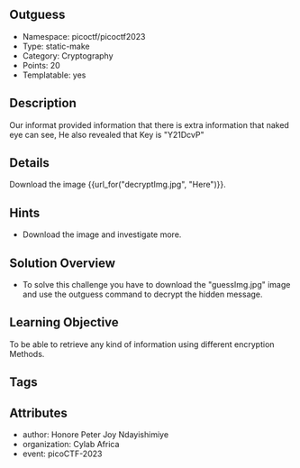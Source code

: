 ## Outguess

- Namespace: picoctf/picoctf2023
- Type: static-make
- Category: Cryptography
- Points: 20
- Templatable: yes

## Description

Our informat provided information that there is extra information that naked eye can see, He also revealed that Key is "Y21DcvP" 

## Details
Download the image {{url_for("decryptImg.jpg", "Here")}}.

## Hints

- Download the image  and investigate more.

## Solution Overview

- To solve this challenge you have to download the "guessImg.jpg" image and use the outguess command to decrypt the hidden message.


## Learning Objective

To be able to retrieve any kind of information using different encryption Methods.

## Tags


## Attributes

- author: Honore Peter Joy Ndayishimiye
- organization: Cylab Africa
- event: picoCTF-2023
